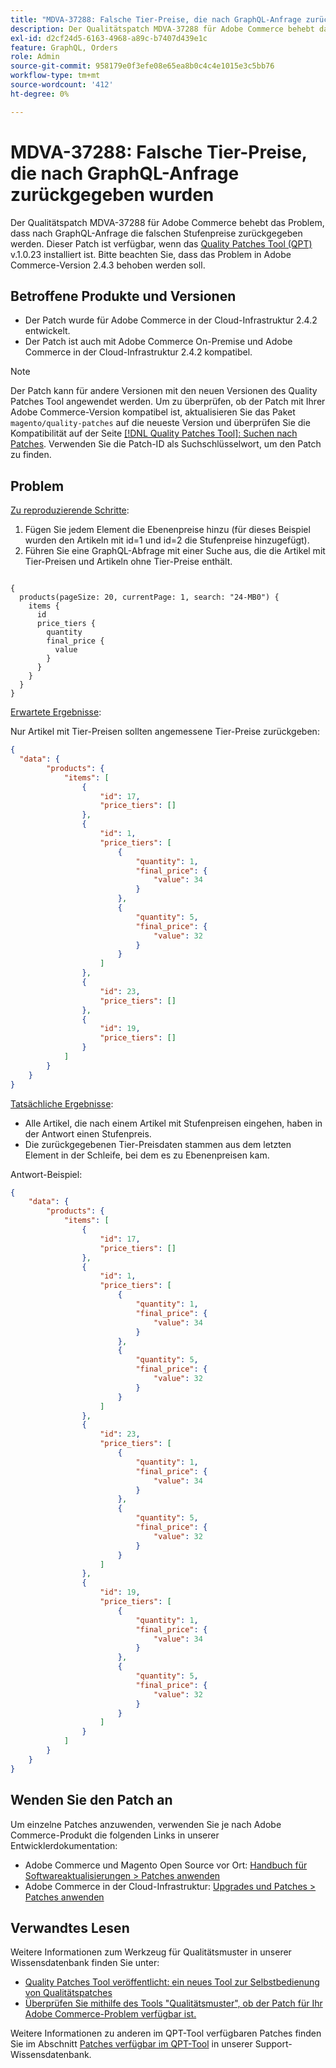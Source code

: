 ```yaml
---
title: "MDVA-37288: Falsche Tier-Preise, die nach GraphQL-Anfrage zurückgegeben wurden"
description: Der Qualitätspatch MDVA-37288 für Adobe Commerce behebt das Problem, dass nach GraphQL-Anfrage die falschen Stufenpreise zurückgegeben werden. Dieser Patch ist verfügbar, wenn das [Quality Patches Tool (QPT)](https://devdocs.magento.com/guides/v2.4/comp-mgr/patching.html#mqp) v.1.0.23 installiert ist. Bitte beachten Sie, dass das Problem in Adobe Commerce-Version 2.4.3 behoben werden soll.
exl-id: d2cf24d5-6163-4968-a89c-b7407d439e1c
feature: GraphQL, Orders
role: Admin
source-git-commit: 958179e0f3efe08e65ea8b0c4c4e1015e3c5bb76
workflow-type: tm+mt
source-wordcount: '412'
ht-degree: 0%

---
```


# MDVA-37288: Falsche Tier-Preise, die nach GraphQL-Anfrage zurückgegeben wurden

Der Qualitätspatch MDVA-37288 für Adobe Commerce behebt das Problem, dass nach GraphQL-Anfrage die falschen Stufenpreise zurückgegeben werden. Dieser Patch ist verfügbar, wenn das [Quality Patches Tool (QPT)](https://devdocs.magento.com/guides/v2.4/comp-mgr/patching.html#mqp) v.1.0.23 installiert ist. Bitte beachten Sie, dass das Problem in Adobe Commerce-Version 2.4.3 behoben werden soll.

## Betroffene Produkte und Versionen

* Der Patch wurde für Adobe Commerce in der Cloud-Infrastruktur 2.4.2 entwickelt.
* Der Patch ist auch mit Adobe Commerce On-Premise und Adobe Commerce in der Cloud-Infrastruktur 2.4.2 kompatibel.

>[!NOTE]
>
>Der Patch kann für andere Versionen mit den neuen Versionen des Quality Patches Tool angewendet werden. Um zu überprüfen, ob der Patch mit Ihrer Adobe Commerce-Version kompatibel ist, aktualisieren Sie das Paket `magento/quality-patches` auf die neueste Version und überprüfen Sie die Kompatibilität auf der Seite [[!DNL Quality Patches Tool]: Suchen nach Patches](https://devdocs.magento.com/quality-patches/tool.html#patch-grid). Verwenden Sie die Patch-ID als Suchschlüsselwort, um den Patch zu finden.

## Problem

<u>Zu reproduzierende Schritte</u>:

1. Fügen Sie jedem Element die Ebenenpreise hinzu (für dieses Beispiel wurden den Artikeln mit id=1 und id=2 die Stufenpreise hinzugefügt).
1. Führen Sie eine GraphQL-Abfrage mit einer Suche aus, die die Artikel mit Tier-Preisen und Artikeln ohne Tier-Preise enthält.

<pre><code class="language-graphql">
{
  products(pageSize: 20, currentPage: 1, search: "24-MB0") {
    items {
      id
      price_tiers {
        quantity
        final_price {
          value
        }
      }
    }
  }
}
</code></pre>

<u>Erwartete Ergebnisse</u>:

Nur Artikel mit Tier-Preisen sollten angemessene Tier-Preise zurückgeben:

```json
{
  "data": {
        "products": {
            "items": [
                {
                    "id": 17,
                    "price_tiers": []
                },
                {
                    "id": 1,
                    "price_tiers": [
                        {
                            "quantity": 1,
                            "final_price": {
                                "value": 34
                            }
                        },
                        {
                            "quantity": 5,
                            "final_price": {
                                "value": 32
                            }
                        }
                    ]
                },
                {
                    "id": 23,
                    "price_tiers": []
                },
                {
                    "id": 19,
                    "price_tiers": []
                }
            ]
        }
    }
}
```

<u>Tatsächliche Ergebnisse</u>:

* Alle Artikel, die nach einem Artikel mit Stufenpreisen eingehen, haben in der Antwort einen Stufenpreis.
* Die zurückgegebenen Tier-Preisdaten stammen aus dem letzten Element in der Schleife, bei dem es zu Ebenenpreisen kam.

Antwort-Beispiel:

```json
{
    "data": {
        "products": {
            "items": [
                {
                    "id": 17,
                    "price_tiers": []
                },
                {
                    "id": 1,
                    "price_tiers": [
                        {
                            "quantity": 1,
                            "final_price": {
                                "value": 34
                            }
                        },
                        {
                            "quantity": 5,
                            "final_price": {
                                "value": 32
                            }
                        }
                    ]
                },
                {
                    "id": 23,
                    "price_tiers": [
                        {
                            "quantity": 1,
                            "final_price": {
                                "value": 34
                            }
                        },
                        {
                            "quantity": 5,
                            "final_price": {
                                "value": 32
                            }
                        }
                    ]
                },
                {
                    "id": 19,
                    "price_tiers": [
                        {
                            "quantity": 1,
                            "final_price": {
                                "value": 34
                            }
                        },
                        {
                            "quantity": 5,
                            "final_price": {
                                "value": 32
                            }
                        }
                    ]
                }
            ]
        }
    }
}
```


## Wenden Sie den Patch an

Um einzelne Patches anzuwenden, verwenden Sie je nach Adobe Commerce-Produkt die folgenden Links in unserer Entwicklerdokumentation:

* Adobe Commerce und Magento Open Source vor Ort: [Handbuch für Softwareaktualisierungen > Patches anwenden](https://devdocs.magento.com/guides/v2.4/comp-mgr/patching/mqp.html)
* Adobe Commerce in der Cloud-Infrastruktur: [Upgrades und Patches > Patches anwenden](https://devdocs.magento.com/cloud/project/project-patch.html)

## Verwandtes Lesen

Weitere Informationen zum Werkzeug für Qualitätsmuster in unserer Wissensdatenbank finden Sie unter:

* [Quality Patches Tool veröffentlicht: ein neues Tool zur Selbstbedienung von Qualitätspatches](/help/announcements/adobe-commerce-announcements/magento-quality-patches-released-new-tool-to-self-serve-quality-patches.md)
* [Überprüfen Sie mithilfe des Tools &quot;Qualitätsmuster&quot;, ob der Patch für Ihr Adobe Commerce-Problem verfügbar ist.](/help/support-tools/patches-available-in-qpt-tool/check-patch-for-magento-issue-with-magento-quality-patches.md)

Weitere Informationen zu anderen im QPT-Tool verfügbaren Patches finden Sie im Abschnitt [Patches verfügbar im QPT-Tool](https://support.magento.com/hc/en-us/sections/360010506631-Patches-available-in-QPT-tool-) in unserer Support-Wissensdatenbank.
